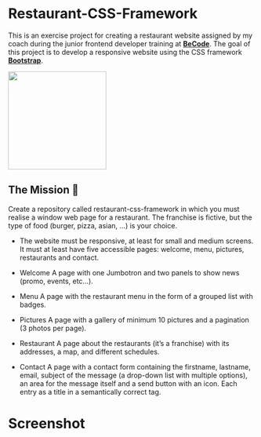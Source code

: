 # Restaurant-CSS-Framework

This is an exercise project for creating a restaurant website assigned by my coach during the junior frontend developer training at [**BeCode**](https://becode.org). The goal of this project is to develop a responsive website using the CSS framework [**Bootstrap**](https://getbootstrap.com/).

<img src="https://upload.wikimedia.org/wikipedia/commons/thumb/b/b2/Bootstrap_logo.svg/2560px-Bootstrap_logo.svg.png" width='200px'>

## The Mission 📃

Create a repository called restaurant-css-framework in which you must realise a window web page for a restaurant. The franchise is fictive, but the type of food (burger, pizza, asian, …​) is your choice.

- The website must be responsive, at least for small and medium screens. It must at least have five accessible pages: welcome, menu, pictures, restaurants and contact.

- Welcome
  A page with one Jumbotron and two panels to show news (promo, events, etc…​).

- Menu
  A page with the restaurant menu in the form of a grouped list with badges.

- Pictures
  A page with a gallery of minimum 10 pictures and a pagination (3 photos per page).

- Restaurant
  A page about the restaurants (it’s a franchise) with its addresses, a map, and different schedules.

- Contact
  A page with a contact form containing the firstname, lastname, email, subject of the message (a drop-down list with multiple options), an area for the message itself and a send button with an icon. Each entry as a title in a semantically correct tag.

# Screenshot
